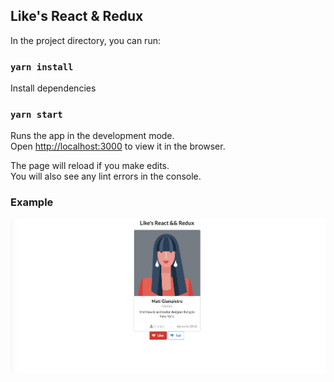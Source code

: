 ## Like's React & Redux

In the project directory, you can run:

### `yarn install`
Install dependencies


### `yarn start`

Runs the app in the development mode.<br>
Open [http://localhost:3000](http://localhost:3000) to view it in the browser.

The page will reload if you make edits.<br>
You will also see any lint errors in the console.

### Example

![React-Redux](https://raw.githubusercontent.com/JooseNavarro/Like-s-React-Redux/master/example.png)
